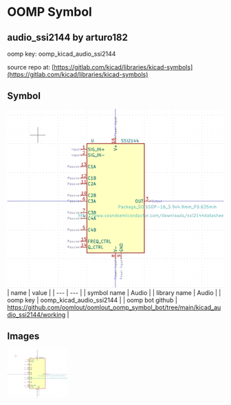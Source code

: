 # OOMP Symbol  
## audio_ssi2144  by arturo182  
  
oomp key: oomp_kicad_audio_ssi2144  
  
source repo at: [https://gitlab.com/kicad/libraries/kicad-symbols](https://gitlab.com/kicad/libraries/kicad-symbols)  
## Symbol  
  
[![working.png](working_600.png)](working.png)  
| name | value | 
| --- | --- | 
| symbol name | Audio | 
| library name | Audio | 
| oomp key | oomp_kicad_audio_ssi2144 | 
| oomp bot github | https://github.com/oomlout/oomlout_oomp_symbol_bot/tree/main/kicad_audio_ssi2144/working | 
## Images  
  
[![working.png](working_140.png)](working.png)  
